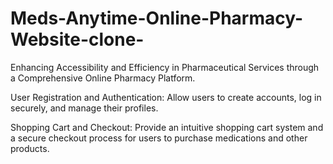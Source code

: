 # Meds-Anytime-Online-Pharmacy-Website-clone-

Enhancing Accessibility and Efficiency in Pharmaceutical Services through a Comprehensive Online Pharmacy Platform.

User Registration and Authentication:
Allow users to create accounts, log in securely, and manage their profiles.

Shopping Cart and Checkout:
Provide an intuitive shopping cart system and a secure checkout process for users to purchase medications and other products.

